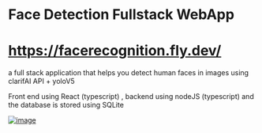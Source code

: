 # Face Detection Fullstack WebApp

# https://facerecognition.fly.dev/

a full stack application that helps you detect human faces in images using clarifAI API + yoloV5 

Front end using React (typescript) , backend using nodeJS (typescript) and the database is stored using SQLite



[![image](https://user-images.githubusercontent.com/61602615/202872858-eba3a3fe-48b8-4995-b181-ea8533d1e648.png)](https://i.imgur.com/sCPx0Ll.mp4)
